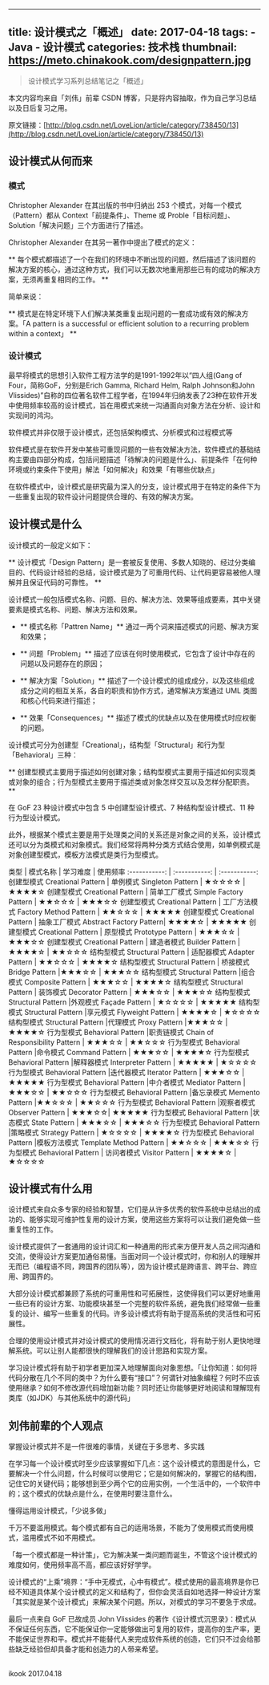 
---
title: 设计模式之「概述」
date: 2017-04-18
tags:
    - Java
    - 设计模式
categories: 技术栈
thumbnail: https://meto.chinakook.com/designpattern.jpg
---

> 设计模式学习系列总结笔记之「概述」

<!--more-->

本文内容均来自「刘伟」前辈 CSDN 博客，只是将内容抽取，作为自己学习总结以及日后复习之用。

原文链接：[http://blog.csdn.net/LoveLion/article/category/738450/13](http://blog.csdn.net/LoveLion/article/category/738450/13)

## 设计模式从何而来

### 模式

Christopher Alexander 在其出版的书中归纳出 253 个模式，对每一个模式（Pattern）都从 Context「前提条件」、Theme 或 Proble「目标问题」、 Solution「解决问题」三个方面进行了描述。

Christopher Alexander 在其另一著作中提出了模式的定义：

** 每个模式都描述了一个在我们的环境中不断出现的问题，然后描述了该问题的解决方案的核心，通过这种方式，我们可以无数次地重用那些已有的成功的解决方案，无须再重复相同的工作。 **

简单来说：

** 模式是在特定环境下人们解决某类重复出现问题的一套成功或有效的解决方案。「A pattern is a successful or efficient solution to a recurring problem within a context」 **

### 设计模式

最早将模式的思想引入软件工程方法学的是1991-1992年以“四人组(Gang of Four，简称GoF，分别是Erich Gamma, Richard Helm, Ralph Johnson和John Vlissides)”自称的四位著名软件工程学者，在1994年归纳发表了23种在软件开发中使用频率较高的设计模式，旨在用模式来统一沟通面向对象方法在分析、设计和实现间的鸿沟。

软件模式并非仅限于设计模式，还包括架构模式、分析模式和过程模式等

软件模式是在软件开发中某些可重现问题的一些有效解决方法，软件模式的基础结构主要由四部分构成，包括问题描述「待解决的问题是什么」、前提条件「在何种环境或约束条件下使用」解法「如何解决」和效果「有哪些优缺点」

在软件模式中，设计模式是研究最为深入的分支，设计模式用于在特定的条件下为一些重复出现的软件设计问题提供合理的、有效的解决方案。

## 设计模式是什么

设计模式的一般定义如下：

** 设计模式「Design Pattern」是一套被反复使用、多数人知晓的、经过分类编目的、代码设计经验的总结，设计模式是为了可重用代码、让代码更容易被他人理解并且保证代码的可靠性。 **

设计模式一般包括模式名称、问题、目的、解决方法、效果等组成要素，其中关键要素是模式名称、问题、解决方法和效果。

 - ** 模式名称「Pattren Name」** 通过一两个词来描述模式的问题、解决方案和效果；

 - ** 问题「Problem」** 描述了应该在何时使用模式，它包含了设计中存在的问题以及问题存在的原因；

 - ** 解决方案「Solution」** 描述了一个设计模式的组成成分，以及这些组成成分之间的相互关系，各自的职责和协作方式，通常解决方案通过 UML 类图和核心代码来进行描述；

 - ** 效果「Consequences」** 描述了模式的优缺点以及在使用模式时应权衡的问题。

设计模式可分为创建型「Creational」，结构型「Structural」和行为型「Behavioral」三种：

** 创建型模式主要用于描述如何创建对象；结构型模式主要用于描述如何实现类或对象的组合；行为型模式主要用于描述类或对象怎样交互以及怎样分配职责。 **

在 GoF 23 种设计模式中包含 5 中创建型设计模式、7 种结构型设计模式、11 种行为型设计模式。

此外，根据某个模式主要是用于处理类之间的关系还是对象之间的关系，设计模式还可以分为类模式和对象模式。我们经常将两种分类方式结合使用，如单例模式是对象创建型模式，模板方法模式是类行为型模式。

类型  | 模式名称  |   学习难度  |   使用频率
:-----------: | :-----------: | :-----------:
创建型模式 Creational Pattern    | 单例模式 Singleton Pattern |  ★☆☆☆☆  | ★★★★☆
创建型模式 Creational Pattern    | 简单工厂模式 Simple Factory Pattern |  ★★☆☆☆  | ★★★☆☆
创建型模式 Creational Pattern    | 工厂方法模式 Factory Method Pattern  | ★★☆☆☆  | ★★★★★
创建型模式 Creational Pattern    | 抽象工厂模式 Abstract Factory Pattern|  ★★★★☆ | ★★★★★
创建型模式 Creational Pattern    | 原型模式 Prototype Pattern | ★★★☆☆ |  ★★★☆☆
创建型模式 Creational Pattern    | 建造者模式 Builder Pattern  | ★★★★☆  | ★★☆☆☆
结构型模式 Structural Pattern    | 适配器模式 Adapter Pattern |  ★★☆☆☆ |  ★★★★☆
结构型模式 Structural Pattern    | 桥接模式 Bridge Pattern |★★★☆☆ |  ★★★☆☆
结构型模式 Structural Pattern    |组合模式 Composite Pattern | ★★★☆☆  | ★★★★☆
结构型模式 Structural Pattern    | 装饰模式 Decorator Pattern | ★★★☆☆ |  ★★★☆☆
结构型模式 Structural Pattern    |外观模式 Façade Pattern | ★☆☆☆☆  | ★★★★★
结构型模式 Structural Pattern    |享元模式 Flyweight Pattern | ★★★★☆ |  ★☆☆☆☆
结构型模式 Structural Pattern    |代理模式 Proxy Pattern  |★★★☆☆   |★★★★☆
行为型模式 Behavioral Pattern    |职责链模式 Chain of Responsibility Pattern |  ★★★☆☆ |  ★★☆☆☆
行为型模式 Behavioral Pattern    |命令模式 Command Pattern   | ★★★☆☆  | ★★★★☆
行为型模式 Behavioral Pattern    |解释器模式 Interpreter Pattern |  ★★★★★ |  ★☆☆☆☆
行为型模式 Behavioral Pattern    |迭代器模式 Iterator Pattern | ★★★☆☆   |★★★★★
行为型模式 Behavioral Pattern    |中介者模式 Mediator Pattern  |★★★☆☆ |  ★★☆☆☆
行为型模式 Behavioral Pattern    |备忘录模式 Memento Pattern   |★★☆☆☆  | ★★☆☆☆
行为型模式 Behavioral Pattern    |观察者模式 Observer Pattern | ★★★☆☆|   ★★★★★
行为型模式 Behavioral Pattern    |状态模式 State Pattern | ★★★☆☆ |  ★★★☆☆
行为型模式 Behavioral Pattern    |策略模式 Strategy Pattern  | ★☆☆☆☆  | ★★★★☆
行为型模式 Behavioral Pattern    |模板方法模式 Template Method Pattern  | ★★☆☆☆ |  ★★★☆☆
行为型模式 Behavioral Pattern    | 访问者模式 Visitor Pattern  | ★★★★☆ |  ★☆☆☆☆

## 设计模式有什么用

设计模式来自众多专家的经验和智慧，它们是从许多优秀的软件系统中总结出的成功的、能够实现可维护性复用的设计方案，使用这些方案将可以让我们避免做一些重复性的工作。

设计模式提供了一套通用的设计词汇和一种通用的形式来方便开发人员之间沟通和交流，使得设计方案更加通俗易懂。当面对同一个设计模式时，你和别人的理解并无而已（编程语不同，跨国界的团队等），因为设计模式是跨语言、跨平台、跨应用、跨国界的。

大部分设计模式都兼顾了系统的可重用性和可拓展性，这使得我们可以更好地重用一些已有的设计方案、功能模块甚至一个完整的软件系统，避免我们经常做一些重复的设计、编写一些重复的代码。许多设计模式将有助于提高系统的灵活性和可拓展性。

合理的使用设计模式并对设计模式的使用情况进行文档化，将有助于别人更快地理解系统。可以让别人能都很快的理解我们的设计思路和实现方案。

学习设计模式将有助于初学者更加深入地理解面向对象思想。「让你知道：如何将代码分散在几个不同的类中？为什么要有“接口”？何谓针对抽象编程？何时不应该使用继承？如何不修改源代码增加新功能？同时还让你能够更好地阅读和理解现有类库（如JDK）与其他系统中的源代码」

## 刘伟前辈的个人观点

掌握设计模式并不是一件很难的事情，关键在于多思考、多实践

在学习每一个设计模式时至少应该掌握如下几点：这个设计模式的意图是什么，它要解决一个什么问题，什么时候可以使用它；它是如何解决的，掌握它的结构图，记住它的关键代码；能够想到至少两个它的应用实例，一个生活中的，一个软件中的；这个模式的优缺点是什么，在使用时要注意什么。

懂得运用设计模式，「少说多做」

千万不要滥用模式。每个模式都有自己的适用场景，不能为了使用模式而使用模式，滥用模式不如不用模式。

「每一个模式都是一种计策」，它为解决某一类问题而诞生，不管这个设计模式的难度如何，使用频率高不高，都应该好好学学。

设计模式的“上乘”境界：“手中无模式，心中有模式”。模式使用的最高境界是你已经不知道具体某个设计模式的定义和结构了，但你会灵活自如地选择一种设计方案「其实就是某个设计模式」来解决某个问题。所以，对模式的学习不要急于求成。

最后一点来自 GoF 已故成员 John Vlissides 的著作《设计模式沉思录》：模式从不保证任何东西，它不能保证你一定能够做出可复用的软件，提高你的生产率，更不能保证世界和平。模式并不能替代人来完成软件系统的创造，它们只不过会给那些缺乏经验但却具备才能和创造力的人带来希望。



<br>ikook
2017.04.18
